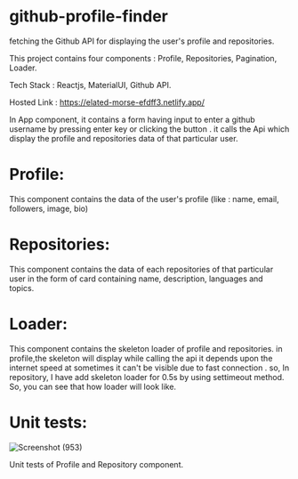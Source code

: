 # github-profile-finder
fetching the Github API for displaying the user's profile and repositories.

This project contains four components : Profile, Repositories, Pagination, Loader.

Tech Stack : Reactjs, MaterialUI, Github API.

Hosted Link : https://elated-morse-efdff3.netlify.app/

In App component, it contains a form having input to enter a github username by pressing enter key or clicking the button . it calls the Api which display the profile and repositories data of that particular user.

# Profile:
This component contains the data of the user's profile (like : name, email, followers, image, bio)

# Repositories:
This component contains the data of each repositories of that particular user in the form of card containing name, description, languages and topics.

# Loader:
This component contains the skeleton loader of profile and repositories.
in profile,the skeleton will display while calling the api it depends upon the internet speed at sometimes it can't be visible due to fast connection . so, In repository, I have add skeleton loader for 0.5s by using settimeout method. So, you can see that how loader will look like.

# Unit tests:

![Screenshot (953)](https://user-images.githubusercontent.com/60606998/154247213-8c295b6a-7426-4d13-9e43-e3180339321d.png)

Unit tests of Profile and Repository component.
